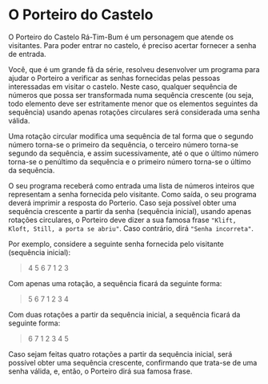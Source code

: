 # O Porteiro do Castelo
O Porteiro do Castelo Rá-Tim-Bum é um personagem que atende os visitantes. Para poder entrar no castelo, é preciso acertar fornecer a senha de entrada.

Você, que é um grande fã da série, resolveu desenvolver um programa para ajudar o Porteiro a verificar as senhas fornecidas pelas pessoas interessadas em visitar o castelo. Neste caso, qualquer sequência de números que possa ser transformada numa sequência crescente (ou seja, todo elemento deve ser estritamente menor que os elementos seguintes da sequência) usando apenas rotações circulares será considerada uma senha válida.

Uma rotação circular modifica uma sequência de tal forma que o segundo número torna-se o primeiro da sequência, o terceiro número torna-se segundo da sequência, e assim sucessivamente, até o que o último número torna-se o penúltimo da sequência e o primeiro número torna-se o último da sequência.

O seu programa receberá como entrada uma lista de números inteiros que representam a senha fornecida pelo visitante. Como saída, o seu programa deverá imprimir a resposta do Porterio. Caso seja possível obter uma sequência crescente a partir da senha (sequência inicial), usando apenas rotações circulares, o Porteiro deve dizer a sua famosa frase ``"Klift, Kloft, Still, a porta se abriu"``. Caso contrário, dirá ``"Senha incorreta"``.

Por exemplo, considere a seguinte senha fornecida pelo visitante (sequência inicial):

> 4 5 6 7 1 2 3

Com apenas uma rotação, a sequência ficará da seguinte forma:

> 5 6 7 1 2 3 4

Com duas rotações a partir da sequência inicial, a sequência ficará da seguinte forma:

> 6 7 1 2 3 4 5

Caso sejam feitas quatro rotações a partir da sequência inicial, será possível obter uma sequência crescente, confirmando que trata-se de uma senha válida, e, então, o Porteiro dirá sua famosa frase.
